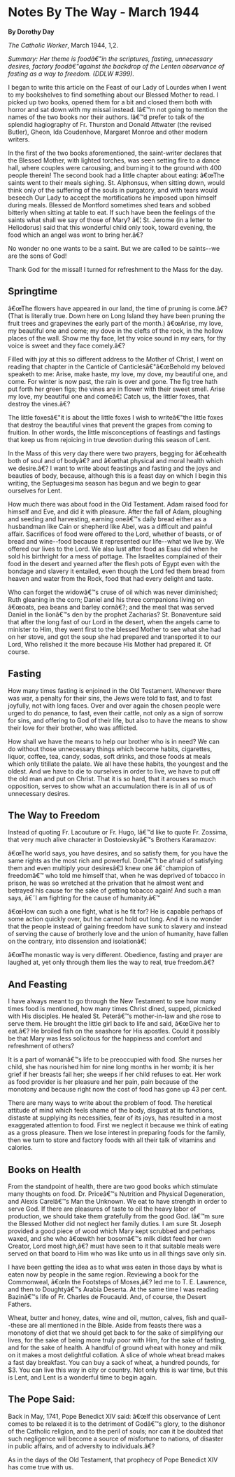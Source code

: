 Notes By The Way - March 1944
=============================

**By Dorothy Day**

*The Catholic Worker*, March 1944, 1,2.

*Summary: Her theme is foodâ€"in the scriptures, fasting, unnecessary
desires, factory foodâ€"against the backdrop of the Lenten observance of
fasting as a way to freedom. (DDLW \#399).*

I began to write this article on the Feast of our Lady of Lourdes when I
went to my bookshelves to find something about our Blessed Mother to
read. I picked up two books, opened them for a bit and closed them both
with horror and sat down with my missal instead. Iâ€™m not going to
mention the names of the two books nor their authors. Iâ€™d prefer to
talk of the splendid hagiography of Fr. Thurston and Donald Attwater
(the revised Butler), Gheon, Ida Coudenhove, Margaret Monroe and other
modern writers.

In the first of the two books aforementioned, the saint-writer declares
that the Blessed Mother, with lighted torches, was seen setting fire to
a dance hall, where couples were carousing, and burning it to the ground
with 400 people therein! The second book had a little chapter about
eating: â€œThe saints went to their meals sighing. St. Alphonsus, when
sitting down, would think only of the suffering of the souls in
purgatory, and with tears would beseech Our Lady to accept the
mortifications he imposed upon himself during meals. Blessed de Montford
sometimes shed tears and sobbed bitterly when sitting at table to eat.
If such have been the feelings of the saints what shall we say of those
of Mary? â€¦ St. Jerome (in a letter to Heliodorus) said that this
wonderful child only took, toward evening, the food which an angel was
wont to bring her.â€?

No wonder no one wants to be a saint. But we are called to be saints--we
are the sons of God!

Thank God for the missal! I turned for refreshment to the Mass for the
day.

Springtime
----------

â€œThe flowers have appeared in our land, the time of pruning is
come.â€? (That is literally true. Down here on Long Island they have
been pruning the fruit trees and grapevines the early part of the
month.) â€œArise, my love, my beautiful one and come; my dove in the
clefts of the rock, in the hollow places of the wall. Show me thy face,
let thy voice sound in my ears, for thy voice is sweet and they face
comely.â€?

Filled with joy at this so different address to the Mother of Christ, I
went on reading that chapter in the Canticle of Canticlesâ€"â€œBehold my
beloved speaketh to me: Arise, make haste, my love, my dove, my
beautiful one, and come. For winter is now past, the rain is over and
gone. The fig tree hath put forth her green figs; the vines are in
flower with their sweet smell. Arise my love, my beautiful one and
comeâ€¦ Catch us, the littler foxes, that destroy the vines.â€?

The little foxesâ€"it is about the little foxes I wish to writeâ€"the
little foxes that destroy the beautiful vines that prevent the grapes
from coming to fruition. In other words, the little misconceptions of
feastings and fastings that keep us from rejoicing in true devotion
during this season of Lent.

In the Mass of this very day there were two prayers, begging for
â€œhealth both of soul and of bodyâ€? and â€œthat physical and moral
health which we desire.â€? I want to write about feastings and fasting
and the joys and beauties of body, because, although this is a feast day
on which I begin this writing, the Septuagesima season has begun and we
begin to gear ourselves for Lent.

How much there was about food in the Old Testament. Adam raised food for
himself and Eve, and did it with pleasure. After the fall of Adam,
ploughing and seeding and harvesting, earning oneâ€™s daily bread either
as a husbandman like Cain or shepherd like Abel, was a difficult and
painful affair. Sacrifices of food were offered to the Lord, whether of
beasts, or of bread and wine--food because it represented our life--what
we live by. We offered our lives to the Lord. We also lust after food as
Esau did when he sold his birthright for a mess of pottage. The
Israelites complained of their food in the desert and yearned after the
flesh pots of Egypt even with the bondage and slavery it entailed, even
though the Lord fed them bread from heaven and water from the Rock, food
that had every delight and taste.

Who can forget the widowâ€™s cruse of oil which was never diminished;
Ruth gleaning in the corn; Daniel and his three companions living on
â€œoats, pea beans and barley cornâ€?; and the meal that was served
Daniel in the lionâ€™s den by the prophet Zacharias? St. Bonaventure
said that after the long fast of our Lord in the desert, when the angels
came to minister to Him, they went first to the blessed Mother to see
what she had on her stove, and got the soup she had prepared and
transported it to our Lord, Who relished it the more because His Mother
had prepared it. Of course.

Fasting
-------

How many times fasting is enjoined in the Old Testament. Whenever there
was war, a penalty for their sins, the Jews were told to fast, and to
fast joyfully, not with long faces. Over and over again the chosen
people were urged to do penance, to fast, even their cattle, not only as
a sign of sorrow for sins, and offering to God of their life, but also
to have the means to show their love for their brother, who was
afflicted.

How shall we have the means to help our brother who is in need? We can
do without those unnecessary things which become habits, cigarettes,
liquor, coffee, tea, candy, sodas, soft drinks, and those foods at meals
which only titillate the palate. We all have these habits, the youngest
and the oldest. And we have to die to ourselves in order to live, we
have to put off the old man and put on Christ. That it is so hard, that
it arouses so much opposition, serves to show what an accumulation there
is in all of us of unnecessary desires.

The Way to Freedom
------------------

Instead of quoting Fr. Lacouture or Fr. Hugo, Iâ€™d like to quote Fr.
Zossima, that very much alive character in Dostoievskyâ€™s Brothers
Karamazov:

â€œThe world says, you have desires, and so satisfy them, for you have
the same rights as the most rich and powerful. Donâ€™t be afraid of
satisfying them and even multiply your desiresâ€¦I knew one â€˜champion
of freedomâ€™ who told me himself that, when he was deprived of tobacco
in prison, he was so wretched at the privation that he almost went and
betrayed his cause for the sake of getting tobacco again! And such a man
says, â€˜I am fighting for the cause of humanity.â€™

â€œHow can such a one fight, what is he fit for? He is capable perhaps
of some action quickly over, but he cannot hold out long. And it is no
wonder that the people instead of gaining freedom have sunk to slavery
and instead of serving the cause of brotherly love and the union of
humanity, have fallen on the contrary, into dissension and isolationâ€¦

â€œThe monastic way is very different. Obedience, fasting and prayer are
laughed at, yet only through them lies the way to real, true freedom.â€?

And Feasting
------------

I have always meant to go through the New Testament to see how many
times food is mentioned, how many times Christ dined, supped, picnicked
with His disciples. He healed St. Peterâ€™s mother-in-law and she rose
to serve them. He brought the little girl back to life and said, â€œGive
her to eat.â€? He broiled fish on the seashore for His apostles. Could
it possibly be that Mary was less solicitous for the happiness and
comfort and refreshment of others?

It is a part of womanâ€™s life to be preoccupied with food. She nurses
her child, she has nourished him for nine long months in her womb; it is
her grief if her breasts fail her; she weeps if her child refuses to
eat. Her work as food provider is her pleasure and her pain, pain
because of the monotony and because right now the cost of food has gone
up 43 per cent.

There are many ways to write about the problem of food. The heretical
attitude of mind which feels shame of the body, disgust at its
functions, distaste at supplying its necessities, fear of its joys, has
resulted in a most exaggerated attention to food. First we neglect it
because we think of eating as a gross pleasure. Then we lose interest in
preparing foods for the family, then we turn to store and factory foods
with all their talk of vitamins and calories.

Books on Health
---------------

From the standpoint of health, there are two good books which stimulate
many thoughts on food. Dr. Priceâ€™s Nutrition and Physical
Degeneration, and Alexis Carelâ€™s Man the Unknown. We eat to have
strength in order to serve God. If there are pleasures of taste to oil
the heavy labor of production, we should take them gratefully from the
good God. Iâ€™m sure the Blessed Mother did not neglect her family
duties. I am sure St. Joseph provided a good piece of wood which Mary
kept scrubbed and perhaps waxed, and she who â€œwith her bosomâ€™s milk
didst feed her own Creator, Lord most high,â€? must have seen to it that
suitable meals were served on that board to Him who was like unto us in
all things save only sin.

I have been getting the idea as to what was eaten in those days by what
is eaten now by people in the same region. Reviewing a book for the
Commonweal, â€œIn the Footsteps of Moses,â€? led me to T. E. Lawrence,
and then to Doughtyâ€™s Arabia Deserta. At the same time I was reading
Bazinâ€™s life of Fr. Charles de Foucauld. And, of course, the Desert
Fathers.

Wheat, butter and honey, dates, wine and oil, mutton, calves, fish and
quail--these are all mentioned in the Bible. Aside from feasts there was
a monotony of diet that we should get back to for the sake of
simplifying our lives, for the sake of being more truly poor with Him,
for the sake of fasting, and for the sake of health. A handful of ground
wheat with honey and milk on it makes a most delightful collation. A
slice of whole wheat bread makes a fast day breakfast. You can buy a
sack of wheat, a hundred pounds, for \$3. You can live this way in city
or country. Not only this is war time, but this is Lent, and Lent is a
wonderful time to begin again.

The Pope Said:
--------------

Back in May, 1741, Pope Benedict XIV said: â€œIf this observance of Lent
comes to be relaxed it is to the detriment of Godâ€™s glory, to the
dishonor of the Catholic religion, and to the peril of souls; nor can it
be doubted that such negligence will become a source of misfortune to
nations, of disaster in public affairs, and of adversity to
individuals.â€?

As in the days of the Old Testament, that prophecy of Pope Benedict XIV
has come true with us.
